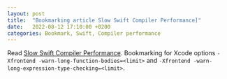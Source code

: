 ```yaml
---
layout: post
title:  "Bookmarking article Slow Swift Compiler Performance]"
date:   2022-08-12 17:10:00 +0200
categories: Bookmark, Swift, Compiler performance
---
```

Read [Slow Swift Compiler Performance](https://useyourloaf.com/blog/slow-swift-compiler-performance/). Bookmarking for Xcode options `-Xfrontend -warn-long-function-bodies=<limit>` and `-Xfrontend -warn-long-expression-type-checking=<limit>`.
